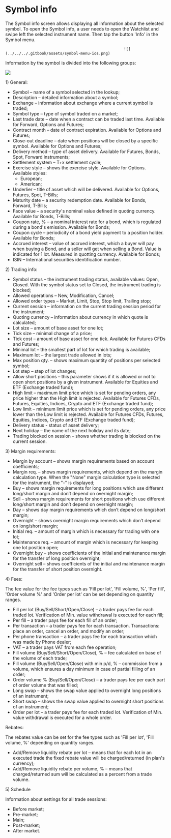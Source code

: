 # Symbol info

 The Symbol info screen allows displaying all information about the selected symbol. To open the Symbol info, a user needs to open the Watchlist and swipe left the selected instrument name. Then tap the button 'Info' in the Symbol menu.

                                                        ![](../../../.gitbook/assets/symbol-menu-ios.png) 

 Information by the symbol is divided into the following groups:

![](../../../.gitbook/assets/symbol-info-coma.png)

1\) General:

* Symbol – name of a symbol selected in the lookup;
* Description – detailed information about a symbol;
* Exchange – information about exchange where a current symbol is traded;
* Symbol type – type of symbol traded on a market;
* Last trade date – date when a contract can be traded last time. Available for Forward, Options and Futures;
* Contract month – date of contract expiration. Available for Options and Futures;
* Close-out deadline – date when positions will be closed by a specific symbol. Available for Options and Futures;
* Delivery method – type of asset delivery. Available for Futures, Bonds, Spot, Forward instruments;
* Settlement system – T+x settlement cycle;
* Exercise style – shows the exercise style. Available for Options. Available styles:
  * European;
  * American;
* Underlier – title of asset which will be delivered. Available for Options, Futures, Spot, T-Bills;
* Maturity date – a security redemption date. Available for Bonds, Forward, T-Bills;
* Face value – a security's nominal value defined in quoting currency. Available for Bonds, T-Bills;
* Coupon rate, % – a nominal interest rate for a bond, which is regulated during a bond's emission. Available for Bonds;
* Coupon cycle – periodicity of a bond yield payment to a position holder. Available for Bonds;
* Accrued interest – value of accrued interest, which a buyer will pay when buying a Bond, and a seller will get when selling a Bond. Value is indicated for 1 lot. Measured in quotting currency. Available for Bonds;
* ISIN – International securities identification number.

2\) Trading info:

* Symbol status – the instrument trading status, available values: Open, Closed. With the symbol status set to Closed, the instrument trading is blocked;
* Allowed operations – New, Modification, Cancel;
* Allowed order types – Market, Limit, Stop, Stop limit, Trailing stop;
* Current session – information on the current trading session period for the instrument;
* Quoting currency – information about currency in which quote is calculated;
* Lot size – amount of base asset for one lot;
* Tick size – minimal change of a price;
* Tick cost – amount of base asset for one tick. Available for Futures CFDs and Futures;
* Minimal lot – the smallest part of lot for which trading is available;
* Maximum lot – the largest trade allowed in lots;
* Max position qty. – shows maximum quantity of positions per selected symbol;
* Lot step – step of lot changes;
* Allow short positions – this parameter shows if it is allowed or not to open short positions by a given instrument. Available for Equities and ETF \(Exchange traded fund\);
* High limit – maximum limit price which is set for pending orders, any price higher than the High limit is rejected. Available for Futures CFDs, Futures, Equities, Indices, Crypto and ETF \(Exchange traded fund\);
* Low limit – minimum limit price which is set for pending orders, any price lower than the Low limit is rejected. Available for Futures CFDs, Futures, Equities, Indices, Crypto and ETF \(Exchange traded fund\);
* Delivery status - status of asset delivery;
* Next holiday – the name of the next holiday and its date;
* Trading blocked on session – shows whether trading is blocked on the current session.

3\) Margin requirements:

* Margin by account – shows margin requirements based on account coefficients;
* Margin req. – shows margin requirements, which depend on the margin calculation type. When the "None" margin calculation type is selected for the instrument, the "-" is displayed;
* Buy – shows margin requirements for long positions which use different long/short margin and don’t depend on overnight margin;
* Sell – shows margin requirements for short positions which use different long/short margin and don’t depend on overnight margin;
* Day – shows day margin requirements which don’t depend on long/short margin;
* Overnight – shows overnight margin requirements which don’t depend on long/short margin;
* Initial req. – amount of margin which is necessary for trading with one lot;
* Maintenance req. – amount of margin which is necessary for keeping one lot position open;
* Overnight buy – shows coefficients of the initial and maintenance margin for the transfer of long position overnight;
* Overnight sell – shows coefficients of the initial and maintenance margin for the transfer of short position overnight.

4\) Fees:

The fee value for the fee types such as 'Fill per lot', 'Fill volume, %', 'Per fill', 'Order volume %' and 'Order per lot' can be set depending on quantity ranges.

* Fill per lot \(Buy/Sell/Short/Open/Close\) – a trader pays fee for each traded lot. Verification of Min. value withdrawal is executed for each fill;
* Per fill – a trader pays fee for each fill of an order;
* Per transaction – a trader pays fee for each transaction. Transactions: place an order, cancel an order, and modify an order;
* Per phone transaction – a trader pays fee for each transaction which was made by Phone dealer;
* VAT – a trader pays VAT from each fee operation;
* Fill volume \(Buy/Sell/Short/Open/Close\), % – fee calculated on base of the volume of each trade;
* Fill volume \(Buy/Sell/Open/Close\) with min p/d, % – commission from a volume, which ensures a day minimum in case of partial filling of an order;
* Order volume % \(Buy/Sell/Open/Close\) – a trader pays fee per each part of order volume that was filled;
* Long swap – shows the swap value applied to overnight long positions of an instrument;
* Short swap – shows the swap value applied to overnight short positions of an instrument;
* Order per lot – a trader pays fee for each traded lot. Verification of Min. value withdrawal is executed for a whole order.

Rebates:

The rebates value can be set for the fee types such as 'Fill per lot', 'Fill volume, %' depending on quantity ranges.

* Add/Remove liquidity rebate per lot – means that for each lot in an executed trade the fixed rebate value will be charged/returned \(in plan's currency\);
* Add/Remove liquidity rebate per volume, % – means that charged/returned sum will be calculated as a percent from a trade volume.

5\) Schedule

Information about settings for all trade sessions:

* Before market;
* Pre-market;
* Main;
* Post-market;
* After market.



